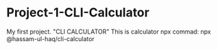 # Project-1-CLI-Calculator
 My first project. "CLI CALCULATOR"
This is calculator npx commad: 
npx @hassam-ul-haq/cli-calculator
